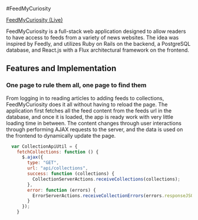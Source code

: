 #FeedMyCuriosity

[FeedMyCuriosity (Live)][heroku]

[heroku]: http://www.feedmycuriosity.site/
[feedly]: https://feedly.com/i/welcome

FeedMyCuriosity is a full-stack web application designed to allow readers to have access to feeds from a variety of news websites. The idea was inspired by Feedly, and utilizes Ruby on Rails on the backend, a PostgreSQL database, and React.js with a Flux architectural framework on the frontend.

## Features and Implementation

### One page to rule them all, one page to find them

From logging in to reading articles to adding feeds to collections, FeedMyCuriosity does it all without having to reload the page. The application first fetches all the feed content from the feeds url in the database, and once it is loaded, the app is ready work with very little loading time in between. The content changes through user interactions through performing AJAX requests to the server, and the data is used on the frontend to dynamically update the page.

```javascript
  var CollectionApiUtil = {
    fetchCollections: function () {
      $.ajax({
        type: "GET",
        url: "api/collections",
        success: function (collections) {
          CollectionServerActions.receiveCollections(collections);
        },
        error: function (errors) {
          ErrorServerActions.receiveCollectionErrors(errors.responseJSON);
        }
      });
    }
```
